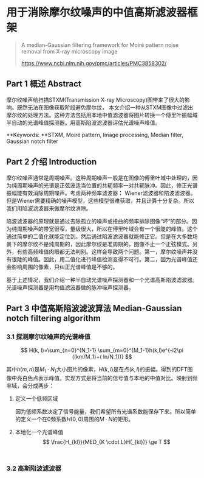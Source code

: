 #  用于消除摩尔纹噪声的中值高斯滤波器框架

>   A median-Gaussian filtering framework for Moiré pattern noise removal from X-ray microscopy image
>
>  https://www.ncbi.nlm.nih.gov/pmc/articles/PMC3858302/

## Part 1 概述 Abstract

摩尔纹噪声给扫描STXM(Transmission X-ray Microscopy)图带来了很大的影响。既然无法在图像获取阶段避免摩尔纹， 本文介绍一种从STXM图像中过滤出摩尔纹的处理方法。这种方法包括用本地中值滤波器将图片转换一个傅里叶振幅域半自动的光谱峰值探测器。用高斯陷波滤波器评估光谱噪声峰值。

**Keywords: **STXM, Moiré pattern, Image processing, Median filter, Gaussian notch filter

## Part 2 介绍 Introduction

摩尔纹噪声通常是周期噪声。这种周期噪声一般是在图像的傅里叶域中处理的，因为纯周期噪声的光谱是正弦波适当位置的共轭频率一对共轭脉冲。因此，修正光谱振幅能有效消除周期噪声。考虑两种频率滤波器： Wiener滤波器和陷波滤波器。但是Wiener需要精确的噪声模型，这些模型很难获取，并且计算十分复杂。所以我们用陷波滤波器来做摩尔纹消除。

陷波滤波器的原理就是通过去除孤立的噪声或扭曲的频率排除图像“坏”的部分。因为纯周期噪声的带宽很窄，量级很大，所以在傅里叶域会有一个很陡的峰值。这个通过简单的二值化就能定位到。然后通过陷波滤波器就能修正它。但是在大多数场景下的摩尔纹不是纯周期的，因此摩尔纹是准周期的，图像不止一个正弦模式。另外，有些高频峰值肉眼都无法判别。这样会导致两个问题。第一，摩尔纹噪声并没有很陡的峰值。因此，用二值化进行峰值检测变得不可行。第二，因为光谱峰值还会影响周围的像素，只纠正光谱峰值是不够的。

基于上述情况，我们介绍一种半自动光谱噪声探测器和一个光谱高斯陷波滤波器。光谱噪声探测器是用均值滤波器做的脉冲噪声探测器。

## Part 3 中值高斯陷波滤波算法 Median-Gaussian notch filtering algorithm

### 3.1 探测摩尔纹噪声的光谱峰值

$$
H(k, l)=\sum_{n=0}^{N_1-1} \sum_{m=0}^{M_1-1}h(k,l)e^{-i2\pi ((km/M_1)+( ln/N_1))}
$$

其中$h(m,n)$是$M_1 \cdot N_1$大小图片的像素，$H(k,l)$是在点$(k,l)$的振幅。得到的DFT图像中亮白色点表示峰值。实现方式是将当前的信号值与本地的中值对比。映射到频率域，会分成两步：

1. 定义一个低频区域

   因为低频系数决定了信号能量，我们希望所有光谱系数能保存下来。所以简单的定义一个在0频系数$H(0,0)$周围的$M\cdot N$的矩形。

2. 本地化一个光谱峰值
   $$
   \frac{H_{kl}}{MED_{K \cdot L}H(_{kl})} \ge T
   $$
   ​

### 3.2 高斯陷波滤波器

